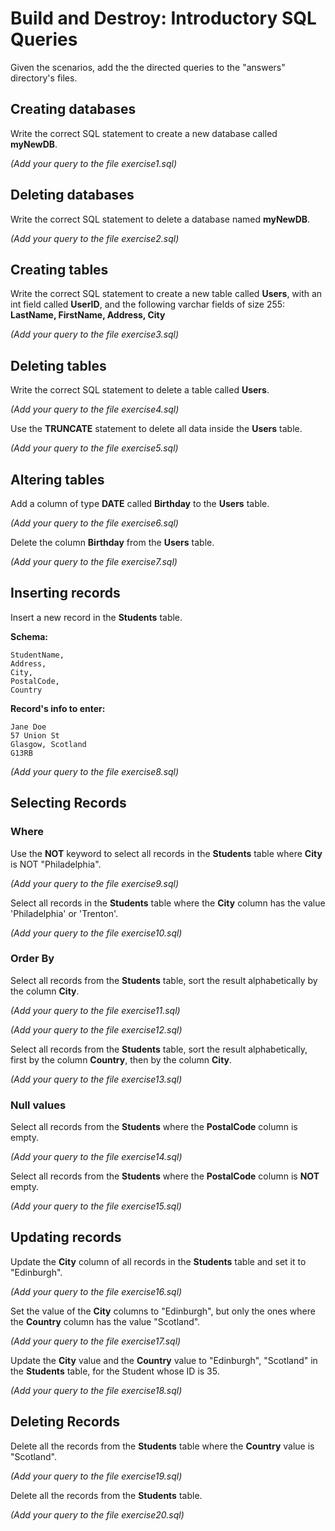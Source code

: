 # Build and Destroy: Introductory SQL Queries

Given the scenarios, add the the directed queries to the "answers" directory's files.

## Creating databases

Write the correct SQL statement to create a new database called **myNewDB**.

*(Add your query to the file exercise1.sql)*

## Deleting databases

Write the correct SQL statement to delete a database named **myNewDB**.

*(Add your query to the file exercise2.sql)*

## Creating tables

Write the correct SQL statement to create a new table called **Users**, with an int field called **UserID**, and the following varchar fields of size 255: **LastName, FirstName, Address, City**

*(Add your query to the file exercise3.sql)*

## Deleting tables

Write the correct SQL statement to delete a table called **Users**.

*(Add your query to the file exercise4.sql)*


Use the **TRUNCATE** statement to delete all data inside the **Users** table.

*(Add your query to the file exercise5.sql)*

## Altering tables

Add a column of type **DATE** called **Birthday** to the **Users** table.

*(Add your query to the file exercise6.sql)*

Delete the column **Birthday** from the **Users** table.

*(Add your query to the file exercise7.sql)*
  

## Inserting records

Insert a new record in the **Students** table.

**Schema:**
 
```
StudentName,
Address, 
City, 
PostalCode,
Country
```

**Record's info to enter:**

```
Jane Doe
57 Union St
Glasgow, Scotland
G13RB
```

*(Add your query to the file exercise8.sql)*

## Selecting Records

### Where

Use the **NOT** keyword to select all records in the **Students** table where **City** is NOT "Philadelphia".

*(Add your query to the file exercise9.sql)*

Select all records in the **Students** table where the **City** column has the value 'Philadelphia' or 'Trenton'.

*(Add your query to the file exercise10.sql)*

### Order By
Select all records from the **Students** table, sort the result alphabetically by the column **City**.

*(Add your query to the file exercise11.sql)*

*(Add your query to the file exercise12.sql)*

Select all records from the **Students** table, sort the result alphabetically, first by the column **Country**, then by the column **City**.

*(Add your query to the file exercise13.sql)*

### Null values
Select all records from the **Students** where the **PostalCode** column is empty.

*(Add your query to the file exercise14.sql)*

Select all records from the **Students** where the **PostalCode** column is **NOT** empty.

*(Add your query to the file exercise15.sql)*


## Updating records
Update the **City** column of all records in the **Students** table and set it to "Edinburgh".

*(Add your query to the file exercise16.sql)*
 
 Set the value of the **City** columns to "Edinburgh", but only the ones where the **Country** column has the value "Scotland".

*(Add your query to the file exercise17.sql)*
 
Update the **City** value and the **Country** value to "Edinburgh", "Scotland" in the **Students** table, for the Student whose ID is 35.

*(Add your query to the file exercise18.sql)*

## Deleting Records
Delete all the records from the **Students** table where the **Country** value is "Scotland".

*(Add your query to the file exercise19.sql)*
 
Delete all the records from the **Students** table.

*(Add your query to the file exercise20.sql)*
